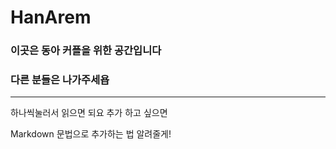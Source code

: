# HanArem

### 이곳은 동아 커플을 위한 공간입니다

### 다른 분들은 나가주세욥
---
하나씩눌러서 읽으면 되요 추가 하고 싶으면 

Markdown 문법으로 추가하는 법 알려줄게!
